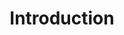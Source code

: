 ---
title: Introduction
product-type: "connect"
content-type: "api-doc"
order: 1

sections:
  - content: |
      {% include misc/data-files.html %}

      The Stitch Connect API enables you to seamlessly integrate Stitch’s data pipeline functionality into your own platform. This API is a RESTful, resource-oriented API that allows you to programmatically provision Stitch accounts, create and modify data sources, and configure destination connections.

      Each endpoint uses standard HTTP verbs like GET and POST, and will return [standard HTTP response codes]({{ api.response-codes }}) to indicate request status or errors.

      We built the API to accept and return [JSON](http://json.org) in all responses, including [errors]({{ api.error-message-formats }}).

  - title: "API Functionality"
    anchor: "api-funcitonality"
    content: |
      Using the API, you can:

      - Create and access Stitch client accounts
      - Create and update destinations
      - Create and update data sources
      - Select streams and fields from data sources for replication

      {% capture source-config %}
      **OAuth sources**: To fully configure an OAuth data source, you will also need to use the [{{ js.name }}]({{ js.section | prepend: site.baseurl | flatify }}). This will send the user to Stitch, where they will be prompted to authorize access to the data source.
      {% endcapture %}
      {% include note.html type="single-line" content=source-config %}

      Check out the [tutorials and resources]({{ link.connect.guides.category | prepend: site.baseurl }}) to learn how to leverage Stitch functionality in your applications.

  - title: "Accessing the API"
    anchor: "access-the-api"
    content: |
      To use the API, you'll need partner credentials. These are necessary for authenticating successfully.

      To request access, please complete and submit [this form]({{ site.data.connect.api.interest-form }}){:target="new"}.

  - title: "Terminology"
    anchor: "terminology"
    content: |
      {% assign all-connect-docs = site.developer-files | where:"product-type","connect" %}
      {% assign api-terms = all-connect-docs | where:"content-type","api-terms" %}

      <table class="attribute-list">
      {% for item in api-terms %}
      {% for term in item.all-terms %}
      <tr>
      <td class="attribute-name">
      <strong>{{ term.name }}</strong>
      </td>

      <td class="description">
      {{ term.definition | flatify | markdownify }}
      </td>

      </tr>
      {% endfor %}
      {% endfor %}
      </table>
---